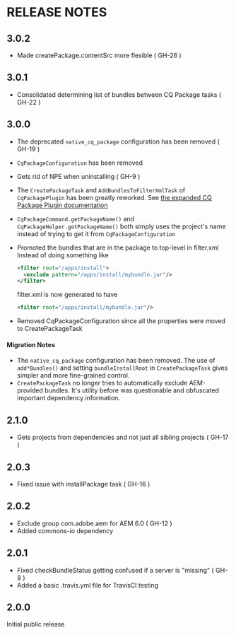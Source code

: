 # RELEASE NOTES

## 3.0.2

* Made createPackage.contentSrc more flexible ( GH-26 )

## 3.0.1

* Consolidated determining list of bundles between CQ Package tasks ( GH-22 )

## 3.0.0

* The deprecated `native_cq_package` configuration has been removed ( GH-19 )
* `CqPackageConfiguration` has been removed
* Gets rid of NPE when uninstalling ( GH-9 )
* The `CreatePackageTask` and `AddBundlesToFilterXmlTask` of `CqPackagePlugin` has been greatly reworked. See
  [the expanded CQ Package Plugin documentation](docs/CqPackagePlugin.adoc)
* `CqPackageCommand.getPackageName()` and `CqPackageHelper.getPackageName()` both simply uses the project's name
  instead of trying to get it from `CqPackageConfiguration`
* Promoted the bundles that are in the package to top-level in filter.xml
  Instead of doing something like

  ```xml
  <filter root="/apps/install">
    <exclude pattern="/apps/install/mybundle.jar"/>
  </filter>
  ```

  filter.xml is now generated to have
  ```xml
  <filter root="/apps/install/mybundle.jar"/>
  ```

* Removed CqPackageConfiguration since all the properties were moved
  to CreatePackageTask

#### Migration Notes

* The `native_cq_package` configuration has been removed. The use of `add*Bundles()` and setting
  `bundleInstallRoot` in `CreatePackageTask` gives simpler and more fine-grained control.
* `CreatePackageTask` no longer tries to automatically exclude AEM-provided bundles. It's utility before was
  questionable and obfuscated important dependency information.

## 2.1.0

* Gets projects from dependencies and not just all sibling projects ( GH-17 )

## 2.0.3

* Fixed issue with installPackage task ( GH-16 )

## 2.0.2

* Exclude group com.adobe.aem for AEM 6.0 ( GH-12 )
* Added commons-io dependency

## 2.0.1

* Fixed checkBundleStatus getting confused if a server is "missing" ( GH-8 )
* Added a basic .travis.yml file for TravisCI testing

## 2.0.0

Initial public release
